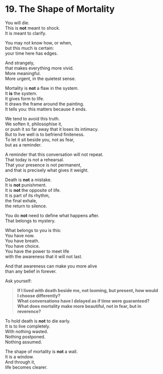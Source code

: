 # 19. The Shape of Mortality

You will die.  
This is **not** meant to shock.  
It is meant to clarify.

You may not know how, or when,  
but this much is certain:  
your time here has edges.

And strangely,  
that makes everything more vivid.  
More meaningful.  
More urgent, in the quietest sense.

Mortality is **not** a flaw in the system.  
It **is** the system.  
It gives form to life.  
It draws the frame around the painting.  
It tells you: this matters because it ends.

We tend to avoid this truth.  
We soften it, philosophise it,  
or push it so far away that it loses its intimacy.  
But to live well is to befriend finiteness.  
To let it sit beside you, not as fear,  
but as a reminder.

A reminder that this conversation will not repeat.  
That today is not a rehearsal.  
That your presence is not permanent,  
and that is precisely what gives it weight.

Death is **not** a mistake.  
It is **not** punishment.  
It is **not** the opposite of life.  
It is part of its rhythm,  
the final exhale,  
the return to silence.

You do **not** need to define what happens after.  
That belongs to mystery.

What belongs to you is this:  
You have now.  
You have breath.  
You have choice.  
You have the power to meet life  
with the awareness that it will not last.

And that awareness can make you more alive  
than any belief in forever.

Ask yourself:

> **If I lived with death beside me, not looming, but present, how would I choose differently?**  
> **What conversations have I delayed as if time were guaranteed?**  
> **What does mortality make more beautiful, not in fear, but in reverence?**

To hold death is **not** to die early.  
It is to live completely.  
With nothing wasted.  
Nothing postponed.  
Nothing assumed.

The shape of mortality is **not** a wall.  
It is a window.  
And through it,  
life becomes clearer.  
